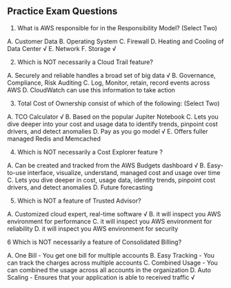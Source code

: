 Practice Exam Questions
------------------------

1.  What is AWS responsible for in the Responsibility Model? (Select Two)

A.  Customer Data
B.  Operating System
C.  Firewall
D.  Heating and Cooling of Data Center  √
E.  Network	
F.  Storage √

2.  Which is NOT necessarily a Cloud Trail feature?

A.  Securely and reliable handles a broad set of big data √
B.  Governance, Compliance, Risk Auditing 
C.  Log, Monitor, retain, record events across AWS
D.  CloudWatch can use this information to take action 

3.  Total Cost of Ownership consist of which of the following: (Select Two)

A.  TCO Calculator √
B.  Based on the popular Jupiter Notebook 
C.  Lets you dive deeper into your cost and usage data to identify trends, pinpoint cost drivers, and detect anomalies
D.  Pay as you go model √
E.  Offers fuller managed Redis and Memcached

4.  Which is NOT necessarily a Cost Explorer feature ?

A.  Can be created and tracked from the AWS Budgets dashboard √
B.  Easy-to-use interface, visualize, understand, managed cost and usage over time
C.  Lets you dive deeper in cost, usage data, identity trends, pinpoint cost drivers, and detect anomalies
D.  Future forecasting

5.  Which is NOT a feature of Trusted Advisor?

A.  Customized cloud expert, real-time software √
B.  it will inspect you AWS environment for performance
C.  it will inspect you AWS environment for reliability
D.  it will inspect you AWS environment for security

6   Which is NOT necessarily a feature of Consolidated Billing?

A.	One Bill - You get one bill for multiple accounts
B.	Easy Tracking - You can track the charges across multiple accounts 
C.	Combined Usage - You can combined the usage across all accounts in the organization 
D.	Auto Scaling - Ensures that your application is able to received traffic √

